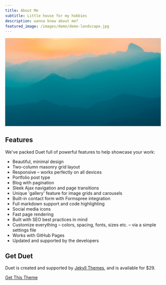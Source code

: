 ```yaml
---
title: About Me
subtitle: Little house for my hobbies
description: wanna know about me?
featured_image: /images/demo/demo-landscape.jpg
---
```



![](/images/demo/demo-landscape.jpg)

## Features
 <!-- 超链接，按钮-使用方法-->
We've packed Duet full of powerful features to help showcase your work:

* Beautiful, minimal design
* Two-column masonry grid layout
* Responsive – works perfectly on all devices
* Portfolio post type
* Blog with pagination
* Sleek Ajax navigation and page transitions
* Unique 'gallery' feature for image grids and carousels
* Built-in contact form with Formspree integration
* Full markdown support and code highlighting
* Social media icons
* Fast page rendering
* Built with SEO best practices in mind
* Customize everything – colors, spacing, fonts, sizes etc. – via a simple settings file
* Works with GitHub Pages
* Updated and supported by the developers

## Get Duet

Duet is created and supported by [Jekyll Themes](https://jekyllthemes.io), and is available for $29.

<a href="https://jekyllthemes.io/theme/duet-portfolio-jekyll-theme" class="button button--large">Get This Theme</a>